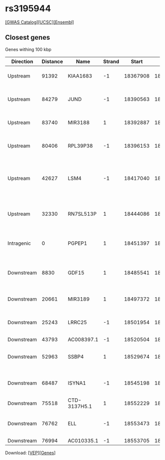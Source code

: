 # rs3195944

[[GWAS Catalog]](https://www.ebi.ac.uk/gwas/variants/rs3195944)[[UCSC]](https://genome.ucsc.edu/cgi-bin/hgTracks?position=chr19:18376711-18576711&addHighlight=hg19.chr19%3A123065528%2D123066028%23fcfcac&hgFind.matches=rs3195944&db=hg19)[[Ensembl]](https://grch37.ensembl.org/Homo_sapiens/Variation/Explore?r=19:18476711-18476711;v=rs3195944;vdb=variation)
## Closest genes

Genes withing 100 kbp

| Direction | Distance | Name | Strand | Start | End | Biotype | Description | ID |
| --------- | -------- | ---- | ------ | ----- | --- | ------- | ----------- | -- |
| Upstream | 91392 | KIAA1683 | -1 | 18367908 | 18385319 | protein_coding | KIAA1683 [Source:HGNC Symbol;Acc:29350] | ENSG00000130518 |
| Upstream | 84279 | JUND | -1 | 18390563 | 18392432 | protein_coding | jun D proto-oncogene [Source:HGNC Symbol;Acc:6206] | ENSG00000130522 |
| Upstream | 83740 | MIR3188 | 1 | 18392887 | 18392971 | miRNA | microRNA 3188 [Source:HGNC Symbol;Acc:38226] | ENSG00000267959 |
| Upstream | 80406 | RPL39P38 | -1 | 18396153 | 18396305 | pseudogene | ribosomal protein L39 pseudogene 38 [Source:HGNC Symbol;Acc:36935] | ENSG00000241464 |
| Upstream | 42627 | LSM4 | -1 | 18417040 | 18434084 | protein_coding | LSM4 homolog, U6 small nuclear RNA associated (S. cerevisiae) [Source:HGNC Symbol;Acc:17259] | ENSG00000130520 |
| Upstream | 32330 | RN7SL513P | 1 | 18444086 | 18444381 | misc_RNA | RNA, 7SL, cytoplasmic 513, pseudogene [Source:HGNC Symbol;Acc:46529] | ENSG00000239821 |
| Intragenic | 0 | PGPEP1 | 1 | 18451397 | 18480760 | protein_coding | pyroglutamyl-peptidase I [Source:HGNC Symbol;Acc:13568] | ENSG00000130517 |
| Downstream | 8830 | GDF15 | 1 | 18485541 | 18499986 | protein_coding | growth differentiation factor 15 [Source:HGNC Symbol;Acc:30142] | ENSG00000130513 |
| Downstream | 20661 | MIR3189 | 1 | 18497372 | 18497444 | miRNA | microRNA 3189 [Source:HGNC Symbol;Acc:38307] | ENSG00000264175 |
| Downstream | 25243 | LRRC25 | -1 | 18501954 | 18508427 | protein_coding | leucine rich repeat containing 25 [Source:HGNC Symbol;Acc:29806] | ENSG00000175489 |
| Downstream | 43793 | AC008397.1 | -1 | 18520504 | 18520592 | miRNA |  | ENSG00000221167 |
| Downstream | 52963 | SSBP4 | 1 | 18529674 | 18545372 | protein_coding | single stranded DNA binding protein 4 [Source:HGNC Symbol;Acc:15676] | ENSG00000130511 |
| Downstream | 68487 | ISYNA1 | -1 | 18545198 | 18549111 | protein_coding | inositol-3-phosphate synthase 1 [Source:HGNC Symbol;Acc:29821] | ENSG00000105655 |
| Downstream | 75518 | CTD-3137H5.1 | 1 | 18552229 | 18554407 | antisense |  | ENSG00000268199 |
| Downstream | 76762 | ELL | -1 | 18553473 | 18632937 | protein_coding | elongation factor RNA polymerase II [Source:HGNC Symbol;Acc:23114] | ENSG00000105656 |
| Downstream | 76994 | AC010335.1 | -1 | 18553705 | 18554469 | pseudogene |  | ENSG00000256989 |


Download: [[VEP]](rs3195944_vep.json.gz)[[Genes]](rs3195944_gene.json.gz)

